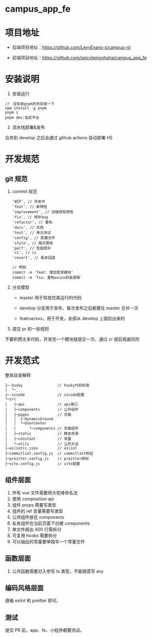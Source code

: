 # campus_app_fe

# 项目地址

- 后端项目地址：https://github.com/LevyEvans-s/campus-rd

- 前端项目地址：https://github.com/spicylemonhaha/campus_app_fe

# 安装说明

1. 安装运行

```
//　没安装pnpm的先安装一下
npm install -g pnpm
pnpm i
pnpm dev:指定平台
```

2. 流水线部署&发布

合并到 develop 之后会通过 github actions 自动部署 H5

# 开发规范

## git 规范

1. commit 规范

   ```Plain
   'WIP', // 开发中
   'feat', // 新特性
   'improvement', // 加强现有特性
   'fix', // 修补bug
   'refactor', // 重构
   'docs', // 文档
   'test', // 单元测试
   'config', // 配置文件
   'style', // 格式需改
   'perf', // 性能提升
   'ci', // ci
   'revert', // 版本回退

   // 例如
   commit -m 'feat: 增加登录模块'
   commit -m 'fix: 重构axios封装逻辑'
   ```

2. 分支模型

   - master 用于存放完美运行的代码

   - develop 分支用于发布，每次发布之后都要往 master 合并一次

   - featrue/xxx，用于开发，全部从 develop 上面拉出来的

3. 提交 pr 的一些规则

不要积攒太多代码，开发完一个模块就提交一次，通过 cr 提前规避风险

# 开发范式

整体目录解释

```
├─.husky				// husky代码检查
│  └─_
├─.vscode				// vscode配置
└─src
│   ├─api				// api接口
│   ├─components        // 公共组件
│   ├─pages				// 页面
│   │  ├─DynamicGround
│   │  └─UserCenter
│   │      └─components // 页面组件
│   ├─static			// 静态资源
│   ├─constant			// 常量
│   └─utils				// 公共方法
├─eslintrc.json 		// eslint
├─commitlint.config.js  // commitlint校验
├─preitter.config.js	// preitter规则
├─vite.config.js		// vite配置
```

## 组件层面

1. 所有 vue 文件需要用大驼峰命名法
2. 使用 composition api
3. 组件 props 需要写类型
4. 组件的 ref 变量需要写类型
5. 公共组件放在 components
6. 私有组件在当前页面下创建 components
7. 单文件超出 400 行需拆分
8. 可复用 hooks 需要拆分
9. 可以抽出的常量要单独写一个常量文件

## 函数层面

1. 公共函数需要对入参写 ts 类型，不能随意写 any

## 编码风格层面

遵循 eslint 和 preitter 即可。

## 测试

提交 PR 前，app、fe、小程序都要测试。
